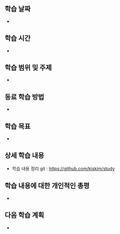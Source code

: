 학습 날짜
---
+ 

학습 시간
---
+ 

학습 범위 및 주제
---
+ 

동료 학습 방법
---
+ 

학습 목표
---
+ 

상세 학습 내용
---
+ 학습 내용 정리 git : https://github.com/kiskim/study   

학습 내용에 대한 개인적인 총평
---
+ 

다음 학습 계획
---
+ 